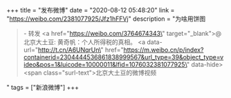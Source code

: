 +++
title = "发布微博"
date = "2020-08-12 05:48:20"
link = "https://weibo.com/2381077925/Jfz1hFFVj"
description = "为啥用饼图<br><blockquote> - 转发 <a href=\"https://weibo.com/3764674343\" target=\"_blank\">@北京大土豆</a>: 黄奇帆：个人所得税的真相。 <a data-url=\"http://t.cn/A6UNqrUn\" href=\"https://m.weibo.cn/p/index?containerid=2304444536861838999567&url_type=39&object_type=video&pos=1&luicode=10000011&lfid=1076032381077925\" data-hide><span class=\"surl-text\">北京大土豆的微博视频</span></a> </blockquote>"
tags = ["新浪微博"]
+++
